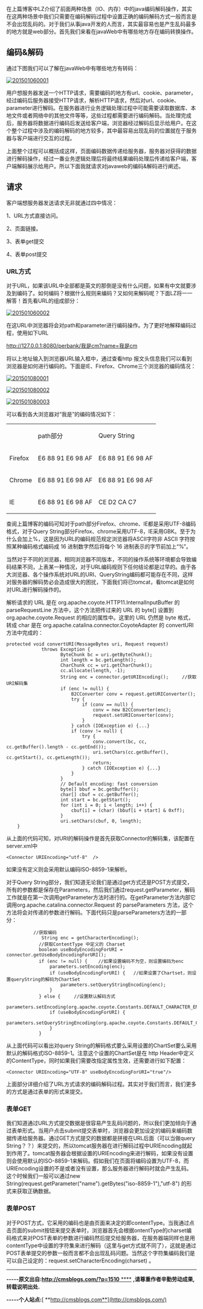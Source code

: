 在上篇博客中LZ介绍了前面两种场景（IO、内存）中的java编码解码操作，其实在这两种场景中我们只需要在编码解码过程中设置正确的编码解码方式一般而言是不会出现乱码的。对于我们从事java开发的人而言，其实最容易也是产生乱码最多的地方就是web部分。首先我们来看在javaWeb中有哪些地方存在编码转换操作。

## 编码&解码

通过下图我们可以了解在javaWeb中有哪些地方有转码：

[![201501060001](../md/img/chenssy/130915002928345.png)](https://images0.cnblogs.com/blog/381060/201501/130914592924518.png)

用户想服务器发送一个HTTP请求，需要编码的地方有url、cookie、parameter，经过编码后服务器接受HTTP请求，解析HTTP请求，然后对url、cookie、parameter进行解码。在服务器进行业务逻辑处理过程中可能需要读取数据库、本地文件或者网络中的其他文件等等，这些过程都需要进行编码解码。当处理完成后，服务器将数据进行编码后发送给客户端，浏览器经过解码后显示给用户。在这个整个过程中涉及的编码解码的地方较多，其中最容易出现乱码的位置就在于服务器与客户端进行交互的过程。

上面整个过程可以概括成这样，页面编码数据传递给服务器，服务器对获得的数据进行解码操作，经过一番业务逻辑处理后将最终结果编码处理后传递给客户端，客户端解码展示给用户。所以下面我就请求对javaweb的编码&解码进行阐述。

## 请求

客户端想服务器发送请求无非就通过四中情况：

1、URL方式直接访问。

2、页面链接。

3、表单get提交

4、表单post提交

### URL方式

对于URL，如果该URL中全部都是英文的那倒是没有什么问题，如果有中文就要涉及到编码了。如何编码？根据什么规则来编码？又如何来解码呢？下面LZ将一一解答！首先看URL的组成部分：

[![201501060002](../md/img/chenssy/130915019792329.png)](https://images0.cnblogs.com/blog/381060/201501/130915011837972.png)

在这URL中浏览器将会对path和parameter进行编码操作。为了更好地解释编码过程，使用如下URL

http://127.0.0.1:8080/perbank/我是cm?name=我是cm

将以上地址输入到浏览器URL输入框中，通过查看http
报文头信息我们可以看到浏览器是如何进行编码的。下面是IE、Firefox、Chrome三个浏览器的编码情况：

[![201501080001](../md/img/chenssy/130915064954784.png)](https://images0.cnblogs.com/blog/381060/201501/130915044481143.png)

[![201501080002](../md/img/chenssy/130915102455638.png)](https://images0.cnblogs.com/blog/381060/201501/130915086369397.png)

[![201501080003](../md/img/chenssy/130915119171095.png)](https://images0.cnblogs.com/blog/381060/201501/130915110428994.png)

可以看到各大浏览器对“我是”的编码情况如下：  
  
<table>  
<tr>  
<td>

</td>  
<td>

path部分

</td>  
<td>

Query String

</td> </tr>  
<tr>  
<td>

Firefox

</td>  
<td>

E6 88 91 E6 98 AF

</td>  
<td>

E6 88 91 E6 98 AF

</td> </tr>  
<tr>  
<td>

Chrome

</td>  
<td>

E6 88 91 E6 98 AF

</td>  
<td>

E6 88 91 E6 98 AF

</td> </tr>  
<tr>  
<td>

IE

</td>  
<td>

E6 88 91 E6 98 AF

</td>  
<td>

CE D2 CA C7

</td> </tr> </table>

查阅上篇博客的编码可知对于path部分Firefox、chrome、IE都是采用UTF-8编码格式，对于Query
String部分Firefox、chrome采用UTF-8，IE采用GBK。至于为什么会加上%，这是因为URL的编码规范规定浏览器将ASCII字符非
ASCII 字符按照某种编码格式编码成 16 进制数字然后将每个 16 进制表示的字节前加上“%”。

当然对于不同的浏览器，相同浏览器不同版本，不同的操作系统等环境都会导致编码结果不同，上表某一种情况，对于URL编码规则下任何结论都是过早的。由于各大浏览器、各个操作系统对URL的URI、QueryString编码都可能存在不同，这样对服务器的解码势必会造成很大的困扰，下面我们将已tomcat，看tomcat是如何对URL进行解码操作的。

解析请求的 URL 是在 org.apache.coyote.HTTP11.InternalInputBuffer 的 parseRequestLine
方法中，这个方法把传过来的 URL 的 byte[] 设置到 org.apache.coyote.Request 的相应的属性中。这里的 URL 仍然是
byte 格式，转成 char 是在 org.apache.catalina.connector.CoyoteAdapter 的 convertURI
方法中完成的：

    
    
    protected void convertURI(MessageBytes uri, Request request) 
                 throws Exception { 
                        ByteChunk bc = uri.getByteChunk(); 
                        int length = bc.getLength(); 
                        CharChunk cc = uri.getCharChunk(); 
                        cc.allocate(length, -1); 
                        String enc = connector.getURIEncoding();     //获取URI解码集
                        if (enc != null) { 
                            B2CConverter conv = request.getURIConverter(); 
                            try { 
                                if (conv == null) { 
                                    conv = new B2CConverter(enc); 
                                    request.setURIConverter(conv); 
                                } 
                            } catch (IOException e) {...} 
                            if (conv != null) { 
                                try { 
                                    conv.convert(bc, cc, cc.getBuffer().length - cc.getEnd()); 
                                    uri.setChars(cc.getBuffer(), cc.getStart(), cc.getLength()); 
                                    return; 
                                } catch (IOException e) {...} 
                            } 
                        } 
                        // Default encoding: fast conversion 
                        byte[] bbuf = bc.getBuffer(); 
                        char[] cbuf = cc.getBuffer(); 
                        int start = bc.getStart(); 
                        for (int i = 0; i < length; i++) { 
                            cbuf[i] = (char) (bbuf[i + start] & 0xff); 
                        } 
                        uri.setChars(cbuf, 0, length); 
        }

从上面的代码可知，对URI的解码操作是首先获取Connector的解码集，该配置在server.xml中

    
    
    <Connector URIEncoding="utf-8"  />

如果没有定义则会采用默认编码ISO-8859-1来解析。

对于Query
String部分，我们知道无论我们是通过get方式还是POST方式提交，所有的参数都是保存在Parameters，然后我们通过request.getParameter，解码工作就是在第一次调用getParameter方法时进行的。在getParameter方法内部它调用org.apache.catalina.connector.Request
的 parseParameters 方法，这个方法将会对传递的参数进行解码。下面代码只是parseParameters方法的一部分：

    
    
              //获取编码
                 String enc = getCharacterEncoding();
                //获取ContentType 中定义的 Charset
                boolean useBodyEncodingForURI = connector.getUseBodyEncodingForURI();
                if (enc != null) {    //如果设置编码不为空，则设置编码为enc
                    parameters.setEncoding(enc);
                    if (useBodyEncodingForURI) {   //如果设置了Chartset，则设置queryString的解码为ChartSet
                        parameters.setQueryStringEncoding(enc);    
                    }
                } else {     //设置默认解码方式
                    parameters.setEncoding(org.apache.coyote.Constants.DEFAULT_CHARACTER_ENCODING);
                    if (useBodyEncodingForURI) {
                        parameters.setQueryStringEncoding(org.apache.coyote.Constants.DEFAULT_CHARACTER_ENCODING);
                    }
                }

从上面代码可以看出对query
String的解码格式要么采用设置的ChartSet要么采用默认的解码格式ISO-8859-1。注意这个设置的ChartSet是在 http
Header中定义的ContentType，同时如果我们需要改指定属性生效，还需要进行如下配置：

    
    
    <Connector URIEncoding="UTF-8" useBodyEncodingForURI="true"/>

上面部分详细介绍了URL方式请求的编码解码过程。其实对于我们而言，我们更多的方式是通过表单的形式来提交。

### 表单GET

我们知道通过URL方式提交数据是很容易产生乱码问题的，所以我们更加倾向于通过表单形式。当用户点击submit提交表单时，浏览器会更加设定的编码来编码数据传递给服务器。通过GET方式提交的数据都是拼接在URL后面（可以当做query
String？？）来提交的，所以tomcat服务器在进行解码过程中URIEncoding就起到作用了。tomcat服务器会根据设置的URIEncoding来进行解码，如果没有设置则会使用默认的ISO-8859-1来解码。假如我们在页面将编码设置为UTF-8，而URIEncoding设置的不是或者没有设置，那么服务器进行解码时就会产生乱码。这个时候我们一般可以通过new
String(request.getParameter("name").getBytes("iso-8859-1"),"utf-8")
的形式来获取正确数据。

### 表单POST

对于POST方式，它采用的编码也是由页面来决定的即contentType。当我通过点击页面的submit按钮来提交表单时，浏览器首先会根据ontentType的charset编码格式来对POST表单的参数进行编码然后提交给服务器，在服务器端同样也是用contentType中设置的字符集来进行解码（这里与get方式就不同了），这就是通过POST表单提交的参数一般而言都不会出现乱码问题。当然这个字符集编码我们是可以自己设定的：request.setCharacterEncoding(charset)
。

* * *

**\-----原文出自:<http://cmsblogs.com/?p=1510>**[
****](http://cmsblogs.com/?p=1201) **,请尊重作者辛勤劳动成果,转载说明出处.**

**\-----个人站点:**[ **http://cmsblogs.com**](http://cmsblogs.com/)

